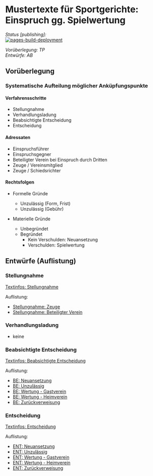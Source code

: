 # Mustertexte für Sportgerichte: Einspruch gg. Spielwertung

*Status \[publishing\]:*  
[![pages-build-deployment](https://github.com/purestofevil/mtex-sw/actions/workflows/pages/pages-build-deployment/badge.svg)](https://github.com/purestofevil/mtex-sw/actions/workflows/pages/pages-build-deployment)  


*Vorüberlegung: TP*  
*Entwürfe: AB*  

## Vorüberlegung

### Systematische Aufteilung möglicher Anküpfungspunkte  

 

#### Verfahrensschritte  

- Stellungnahme
- Verhandlungsladung
- Beabsichtigte Entscheidung
- Entscheidung

#### Adressaten  

- Einspruchsführer
- Einspruchsgegner
- Beteiligter Verein bei Einspruch durch Dritten
- Zeuge / Vereinsmitglied
- Zeuge / Schiedsrichter

#### Rechtsfolgen

- Formelle Gründe
	- Unzulässig (Form, Frist)
	- Unzulässig (Gebühr)

- Materielle Gründe
	- Unbegründet
	- Begründet
		- Kein Verschulden: Neuansetzung
		- Verschulden: Spielwertung


## Entwürfe (Auflistung)

### Stellungnahme  

[Textinfos: Stellungnahme](ST_texte.md)  
  
Auflistung:  
- [Stellungnahme: Zeuge](ST_Zeuge.md)  
- [Stellungnahme: Beteiligter Verein](ST_beteiligter_Verein.md)  

### Verhandlungsladung
- keine  

### Beabsichtigte Entscheidung

[Textinfos: Beabsichtigte Entscheidung](BE_texte.md)  
  
Auflistung:  
- [BE: Neuansetzung](BE_Neuansetzung.md)  
- [BE: Unzulässig](BE_Unzulaessig.md)  
- [BE: Wertung - Gastverein](BE_Wertung_Gastverein.md)
- [BE: Wertung - Heimverein](BE_Wertung_Heimverein.md)
- [BE: Zurückverweisung](BE_Zurueckweisung.md)

### Entscheidung

[Textinfos: Entscheidung](ENT_texte.md)  
  
Auflistung:  
- [ENT: Neuansetzung](ENT_Neuansetzung.md)  
- [ENT: Unzulässig](ENT_Unzulaessig.md)  
- [ENT: Wertung - Gastverein](ENT_Wertung_Gastverein.md)
- [ENT: Wertung - Heimverein](ENT_Wertung_Heimverein.md)
- [ENT: Zurückverweisung](ENT_Zurueckweisung.md)
